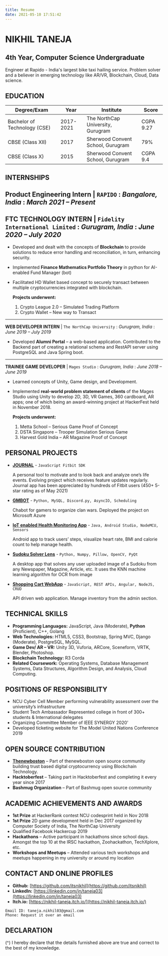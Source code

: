 ```yaml
---
title: Resume
date: 2021-05-10 17:51:42
---
```


# NIKHIL TANEJA

## 4th Year, Computer Science Undergraduate

Engineer at Rapido - India's largest bike taxi hailing service. Problem solver and a believer in emerging technology like AR/VR, Blockchain, Cloud, Data science.

## EDUCATION

| Degree/Exam | Year | Institute | Score |
| --- | --- | --- | --- |
| Bachelor of Technology (CSE) | 2017-2021 | The NorthCap University, Gurugram | CGPA 9.27 |
| CBSE (Class XII) | 2017 | Sherwood Convent School, Gurugram | 79% |
| CBSE (Class X) | 2015 | Sherwood Convent School, Gurugram | CGPA 9.4 |

## INTERNSHIPS

**Product Engineering Intern** | `RAPIDO`
: _Bangalore, India_
: _March 2021 – Present_
---

**FTC TECHNOLOGY INTERN** | `Fidelity International Limited`
: _Gurugram, India_
: _June 2020 – July 2020_
---
- Developed and dealt with the concepts of **Blockchain** to provide solutions to reduce error handling
    and reconciliation, in turn, enhancing security.
- Implemented **Finance Mathematics Portfolio Theory** in python for AI-enabled Fund Manager (bot)
- Facilitated HD Wallet based concept to securely transact between multiple cryptocurrencies
    integrated with blockchain.

    __Projects underwent:__
    1. Crypto League 2.0 – Simulated Trading Platform
    2. Crypto Wallet – New way to Transact
---
**WEB DEVELOPER INTERN** | `The NorthCap University`
: _Gurugram, India_
: _June 2019 – July 2019_

- Developed **Alumni Portal** – a web-based application. Contributed to the Backend part of creating a relational schema and RestAPI server using PostgreSQL and Java Spring boot.
---
**TRAINEE GAME DEVELOPER** | `Mages Studio`
: _Gurugram, India_
: _June 2018 – June 2019_

- Learned concepts of Unity, Game design, and Development.
- Implemented **real-world problem statement of clients** of the Mages Studio using Unity to develop 2D, 3D, VR Games, 360 cardboard, AR apps; one of which being an award-winning project at HackerFest held in November 2018.

    __Projects underwent:__
    1. Metta School – Serious Game Proof of Concept
    2. DSTA Singapore – Trooper Simulation Serious Game
    3. Harvest Gold India – AR Magazine Proof of Concept

## PERSONAL PROJECTS

- [**JOURNAL**](https://gallery.fitbit.com/details/54e930eb-bec8-4697-ab40-0147a43a6da2) - `JavaScript Fitbit SDK`
    
    A personal tool to motivate and to look back and analyze one’s life events. Evolving project which receives feature updates regularly. Journal app has been appreciated by hundreds of Fitbit users (450+ 5-star rating as of May 2021)


- [**GMBOT**](https://itsnikhil.github.io/gmbot-site) - `Python, MySQL, Discord.py, AsyncIO, Scheduling`

    Chabot for gamers to organize clan wars. Deployed the project on Microsoft Azure

- [**IoT enabled Health Monitoring App**](https://github.com/itsnikhil/HealthApp) - `Java, Android Studio, NodeMCU, Sensors`

    Android app to track users’ steps, visualize heart rate, BMI and calorie count to help manage health.

- [**Sudoku Solver Lens**](https://www.youtube.com/watch?v=NOeJ7c0k0XY) - `Python, Numpy, Pillow, OpenCV, PyQt`
    
    A desktop app that solves any user uploaded image of a Sudoku from any Newspaper, Magazine,
Article, etc. It uses the KNN machine learning algorithm for OCR from image

- [**Shopping Cart WebApp**](https://github.com/itsnikhil/NCU-SMS) - `JavaScript, REST APIs, Angular, NodeJS, CRUD`
    
    API driven web application. Manage inventory from the admin section.

## TECHNICAL SKILLS

- **Programming Languages:** JavaScript, Java (Moderate), **Python** (Proficient), C++, Golang
- **Web Technologies:** HTML5, CSS3, Bootstrap, Spring MVC, Django (Moderate), PostgreSQL, MySQL.
- **Game Dev/ AR – VR:** Unity 3D, Vuforia, ARCore, Sceneform, VRTK, Blender, Photoshop.
- **Blockchain Technology:** R3 Corda
- **Related Coursework:** Operating Systems, Database Management Systems, Data Structures,
Algorithm Design, and Analysis, Cloud Computing.

## POSITIONS OF RESPONSIBILITY

- NCU Cyber Cell Member performing vulnerability assessment over the university’s infrastructure
- Student Tech Ambassador Represented college in front of 300+ students & International delegates
- Organizing Committee Member of IEEE SYNERGY 2020’
- Developed ticketing website for The Model United Nations Conference 2019

## OPEN SOURCE CONTRIBUTION

- [**Thenewboston**](https://github.com/orgs/thenewboston-developers/people?query=itsnikhil) – Part of thenewboston open source community building trust based digital
cryptocurrency using Blockchain Technology.
- **Hacktoberfest** – Taking part in Hacktoberfest and completing it every year since 2017
- **Bashmug Organization** – Part of Bashmug open source community

## ACADEMIC ACHIEVEMENTS AND AWARDS

- **1st Prize** at HackerRank contest NCU codesprint held in Nov 2018
- **1st Prize** 2D game development held in Dec 2017 organized by Computer Society of India, The NorthCap University
- Qualified Facebook Hackercup 2019
- **Hackathons** – Active participant in hackathons since school days. Amongst the top 10 at the IRSC hackathon, Zoohackathon, TechXplore, etc.
- **Workshops and Meetups** – Attended various tech workshops and meetups happening in my university or around my location

## CONTACT AND ONLINE PROFILES

- **Github:** [https://github.com/itsnikhil](https://github.com/itsnikhil)
- **LinkedIn:** [https://linkedin.com/in/taneja03](https://linkedin.com/in/taneja03)
- **Itch.io:** [https://nikhil-taneja.itch.io/](https://nikhil-taneja.itch.io/)

```
Email ID: taneja.nikhil03@gmail.com
Phone: Request it over an email
```

## DECLARATION

(^)
I hereby declare that the details furnished above are true and correct to the best of my knowledge.








